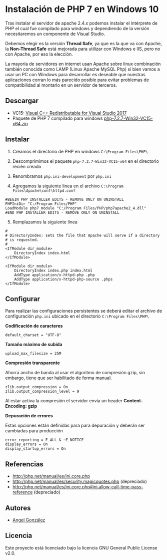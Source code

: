 # Instalación de PHP 7 en Windows 10

Tras instalar el servidor de apache 2.4.x podemos instalar el intérprete de PHP el cual fue compilado para windows y dependiendo de la versión necesitaremos un componente de Visual Studio.

Debemos elegir es la versión **Thread Safe**, ya que es la que va con Apache, la **Non-Thread Safe** está mejorada para utilizar con Windows e IIS, pero no con Apache, por eso la elección.

La mayoría de servidores en internet usan Apache sobre linux combinación también conocida como LAMP (Linux Apache MySQL Php) si bien vamos a usar un PC con Windows para desarrollar es deseable que nuestras aplicaciones corran lo más parecido posible para evitar problemas de compatibilidad al montarlo en un servidor de terceros.

## Descargar

* VC15: [Visual C++ Redistributable for Visual Studio 2017](https://aka.ms/vs/15/release/VC_redist.x64.exe)
* Paquete de PHP 7 compilado para windows [php-7.2.7-Win32-VC15-x64.zip](https://windows.php.net/downloads/releases/archives/php-7.2.7-Win32-VC15-x64.zip)

## Instalar

1. Creamos el directorio de PHP en windows `C:\Program Files\PHP\`

2. Descomprimimos el paquete `php-7.2.7-Win32-VC15-x64` en el directorio recién creado

3. Renombramos `php.ini-development` por `php.ini`

4. Agregamos la siguiente linea en el archivo `C:\Program Files\Apache\conf\httpd.conf`

~~~
#BEGIN PHP INSTALLER EDITS - REMOVE ONLY ON UNINSTALL
PHPIniDir "C:/Program Files/PHP"
LoadModule php7_module "C:/Program Files/PHP/php7apache2_4.dll"
#END PHP INSTALLER EDITS - REMOVE ONLY ON UNINSTALL
~~~

5. Remplazamos la siguiente línea

~~~
#
# DirectoryIndex: sets the file that Apache will serve if a directory
# is requested.
#
<IfModule dir_module>
    DirectoryIndex index.html
</IfModule>
~~~

~~~
<IfModule dir_module>
    DirectoryIndex index.php index.html
    AddType application/x-httpd-php .php
    AddType application/x-httpd-php-source .phps
</IfModule>
~~~

## Configurar

Para realizar las configuraciones persistentes se deberá editar el archivo de configuración  `php.ini` ubicado en el directorio  `C:\Program Files\PHP\`

**Codificación de caracteres**

~~~
default_charset = "UTF-8"
~~~

**Tamaño máximo de subida**

~~~
upload_max_filesize = 25M
~~~

**Compresión transparente**

Ahorra ancho de banda al usar el algoritmo de compresión gzip, sin embargo, tiene que ser habilitado de forma manual. 

~~~
zlib.output_compression = On
zlib.output_compression_level = 9
~~~
Al estar activa la compresión el servidor envía un header **Content-Encoding: gzip**

**Depuración de errores**

Estas opciones están definidas para para depuración y deberán ser cambiadas para producción

~~~
error_reporting = E_ALL & ~E_NOTICE
display_errors = On
display_startup_errors = On
~~~

## Referencias

* http://php.net/manual/es/ini.core.php
* http://php.net/manual/es/security.magicquotes.php (depreciado)
* http://php.net/manual/es/ini.core.php#ini.allow-call-time-pass-reference (depreciado)

## Autores

* [Angel González](https://github.com/mgrc45)

## Licencia

Este proyecto está licenciado bajo la licencia GNU General Public License v2.0.
